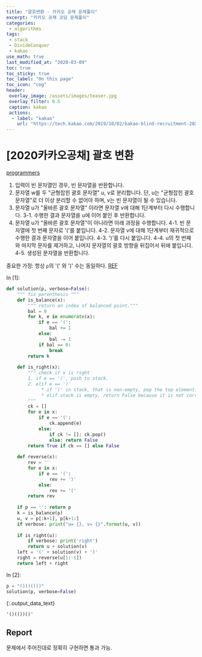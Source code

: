 ```yaml
---
title: "괄호변환 - 카카오 공채 문제풀이"
excerpt: "카카오 공채 코딩 문제풀이"
categories:
 - algorithms
tags:
 - stack
 - DivideConquer
 - kakao 
use_math: true
last_modified_at: "2020-03-09"
toc: true
toc_sticky: true
toc_label: "On this page"
toc_icon: "cog"
header:
 overlay_image: /assets/images/teaser.jpg
 overlay_filter: 0.5
 caption: kakao
 actions:
  - label: "kakao"
    url: "https://tech.kakao.com/2019/10/02/kakao-blind-recruitment-2020-round1/"
---
```


# [2020카카오공채] 괄호 변환

[programmers](https://programmers.co.kr/learn/courses/30/lessons/60058)

1. 입력이 빈 문자열인 경우, 빈 문자열을 반환합니다.
2. 문자열 w를 두 "균형잡힌 괄호 문자열" u, v로 분리합니다. 단, u는 "균형잡힌 괄호 문자열"로 더 이상 분리할 수 없어야 하며, v는 빈 문자열이 될 수 있습니다.
3. 문자열 u가 "올바른 괄호 문자열" 이라면 문자열 v에 대해 1단계부터 다시 수행합니다.
  3-1. 수행한 결과 문자열을 u에 이어 붙인 후 반환합니다.
4. 문자열 u가 "올바른 괄호 문자열"이 아니라면 아래 과정을 수행합니다.
  4-1. 빈 문자열에 첫 번째 문자로 '('를 붙입니다.
  4-2. 문자열 v에 대해 1단계부터 재귀적으로 수행한 결과 문자열을 이어 붙입니다.
  4-3. ')'를 다시 붙입니다.
  4-4. u의 첫 번째와 마지막 문자를 제거하고, 나머지 문자열의 괄호 방향을 뒤집어서 뒤에 붙입니다.
  4-5. 생성된 문자열을 반환합니다.

중요한 가정: 항상 `p`의 '(' 와 ')' 수는 동일하다.
[REF](https://m.post.naver.com/viewer/postView.nhn?volumeNo=26897018&memberNo=33264526)

<div class="prompt input_prompt">
In&nbsp;[1]:
</div>

<div class="input_area" markdown="1">

```python
def solution(p, verbose=False):
    """ fix parenthesis """
    def is_balance(x):
        """ return an index of balanced point."""
        bal = 0
        for k, e in enumerate(x):
            if e == '(':
                bal += 1
            else:
                bal -= 1
            if bal == 0:
                break
        return k
    
    def is_right(x):
        """ check if x is right
        1. if e == '(', push to stack.
        2. elif e == ')'
             * if '(' in stack, that is non-empty, pop the top element.
             * elif stack is empty, return False because it is not correct.
        """
        ck = []
        for e in x:
            if e == '(':
                ck.append(e)
            else:
                if ck != []: ck.pop()
                else: return False
        return True if ck == [] else False
    
    def reverse(x):
        rev = ''
        for e in x:
            if e == '(':
                rev += ')'
            else:
                rev += '('
        return rev
    
    if p == '': return p
    k = is_balance(p)
    u, v = p[:k+1], p[k+1:]
    if verbose: print("u= {}, v= {}".format(u, v))
    
    if is_right(u):
        if verbose: print('right')
        return u + solution(v)
    left = '(' + solution(v) + ')'
    right = reverse(u[1:-1])
    return left + right                
```

</div>

<div class="prompt input_prompt">
In&nbsp;[2]:
</div>

<div class="input_area" markdown="1">

```python
p = "()))((()"
solution(p, verbose=False)
```

</div>




{:.output_data_text}

```
'()(())()'
```



## Report
문제에서 주어진대로 정확히 구현하면 통과 가능.

